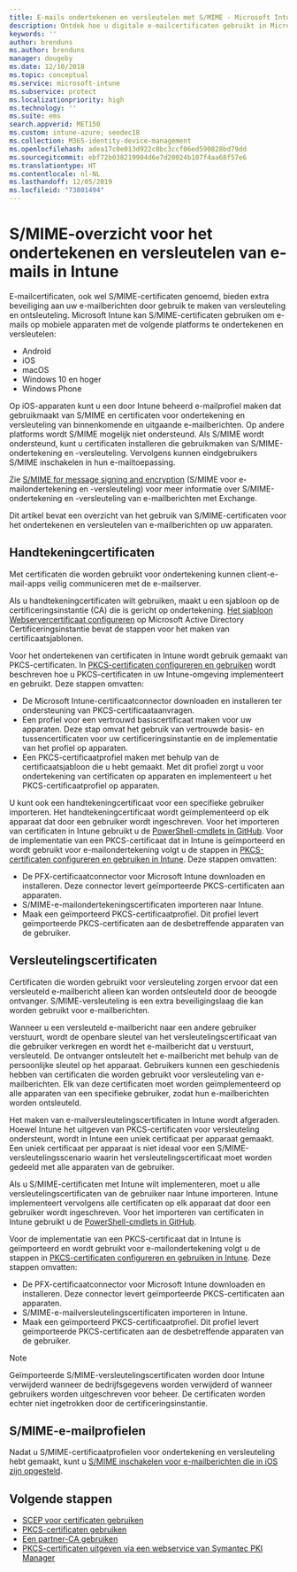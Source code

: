 ```yaml
---
title: E-mails ondertekenen en versleutelen met S/MIME - Microsoft Intune - Azure | Microsoft Docs
description: Ontdek hoe u digitale e-mailcertificaten gebruikt in Microsoft Intune voor het ondertekenen en versleutelen van e-mails op apparaten. Deze certificaten heten S/MIME en worden geconfigureerd aan de hand van apparaatconfiguratieprofielen. Voor handtekening- en versleutelingscertificaten wordt gebruikgemaakt van PKCS (privécertificaten) en van een connector voor het importeren van certificaten.
keywords: ''
author: brenduns
ms.author: brenduns
manager: dougeby
ms.date: 12/10/2018
ms.topic: conceptual
ms.service: microsoft-intune
ms.subservice: protect
ms.localizationpriority: high
ms.technology: ''
ms.suite: ems
search.appverid: MET150
ms.custom: intune-azure; seodec18
ms.collection: M365-identity-device-management
ms.openlocfilehash: adea17c0e013d922c0bc3ccf06ed590828bd79dd
ms.sourcegitcommit: ebf72b038219904d6e7d20024b107f4aa68f57e6
ms.translationtype: HT
ms.contentlocale: nl-NL
ms.lasthandoff: 12/05/2019
ms.locfileid: "73801494"
---
```

# <a name="smime-overview-to-sign-and-encrypt-email-in-intune"></a>S/MIME-overzicht voor het ondertekenen en versleutelen van e-mails in Intune

E-mailcertificaten, ook wel S/MIME-certificaten genoemd, bieden extra beveiliging aan uw e-mailberichten door gebruik te maken van versleuteling en ontsleuteling. Microsoft Intune kan S/MIME-certificaten gebruiken om e-mails op mobiele apparaten met de volgende platforms te ondertekenen en versleutelen:

- Android
- iOS
- macOS
- Windows 10 en hoger
- Windows Phone

Op iOS-apparaten kunt u een door Intune beheerd e-mailprofiel maken dat gebruikmaakt van S/MIME en certificaten voor ondertekening en versleuteling van binnenkomende en uitgaande e-mailberichten. Op andere platforms wordt S/MIME mogelijk niet ondersteund. Als S/MIME wordt ondersteund, kunt u certificaten installeren die gebruikmaken van S/MIME-ondertekening en -versleuteling. Vervolgens kunnen eindgebruikers S/MIME inschakelen in hun e-mailtoepassing.

Zie [S/MIME for message signing and encryption](https://docs.microsoft.com/Exchange/policy-and-compliance/smime) (S/MIME voor e-mailondertekening en -versleuteling) voor meer informatie over S/MIME-ondertekening en -versleuteling van e-mailberichten met Exchange.

Dit artikel bevat een overzicht van het gebruik van S/MIME-certificaten voor het ondertekenen en versleutelen van e-mailberichten op uw apparaten.

## <a name="signing-certificates"></a>Handtekeningcertificaten

Met certificaten die worden gebruikt voor ondertekening kunnen client-e-mail-apps veilig communiceren met de e-mailserver.

Als u handtekeningcertificaten wilt gebruiken, maakt u een sjabloon op de certificeringsinstantie (CA) die is gericht op ondertekening. [Het sjabloon Webservercertificaat configureren](https://docs.microsoft.com/windows-server/networking/core-network-guide/cncg/server-certs/configure-the-server-certificate-template) op Microsoft Active Directory Certificeringsinstantie bevat de stappen voor het maken van certificaatsjablonen.

Voor het ondertekenen van certificaten in Intune wordt gebruik gemaakt van PKCS-certificaten. In [PKCS-certificaten configureren en gebruiken](certficates-pfx-configure.md) wordt beschreven hoe u PKCS-certificaten in uw Intune-omgeving implementeert en gebruikt. Deze stappen omvatten:

- De Microsoft Intune-certificaatconnector downloaden en installeren ter ondersteuning van PKCS-certificaataanvragen.
- Een profiel voor een vertrouwd basiscertificaat maken voor uw apparaten. Deze stap omvat het gebruik van vertrouwde basis- en tussencertificaten voor uw certificeringsinstantie en de implementatie van het profiel op apparaten.
- Een PKCS-certificaatprofiel maken met behulp van de certificaatsjabloon die u hebt gemaakt. Met dit profiel zorgt u voor ondertekening van certificaten op apparaten en implementeert u het PKCS-certificaatprofiel op apparaten.

U kunt ook een handtekeningcertificaat voor een specifieke gebruiker importeren. Het handtekeningcertificaat wordt geïmplementeerd op elk apparaat dat door een gebruiker wordt ingeschreven. Voor het importeren van certificaten in Intune gebruikt u de [PowerShell-cmdlets in GitHub](https://github.com/Microsoft/Intune-Resource-Access). Voor de implementatie van een PKCS-certificaat dat in Intune is geïmporteerd en wordt gebruikt voor e-mailondertekening volgt u de stappen in [PKCS-certificaten configureren en gebruiken in Intune](certficates-pfx-configure.md). Deze stappen omvatten:

- De PFX-certificaatconnector voor Microsoft Intune downloaden en installeren. Deze connector levert geïmporteerde PKCS-certificaten aan apparaten.
- S/MIME-e-mailondertekeningscertificaten importeren naar Intune.
- Maak een geïmporteerd PKCS-certificaatprofiel. Dit profiel levert geïmporteerde PKCS-certificaten aan de desbetreffende apparaten van de gebruiker.

## <a name="encryption-certificates"></a>Versleutelingscertificaten

Certificaten die worden gebruikt voor versleuteling zorgen ervoor dat een versleuteld e-mailbericht alleen kan worden ontsleuteld door de beoogde ontvanger. S/MIME-versleuteling is een extra beveiligingslaag die kan worden gebruikt voor e-mailberichten.

Wanneer u een versleuteld e-mailbericht naar een andere gebruiker verstuurt, wordt de openbare sleutel van het versleutelingscertificaat van die gebruiker verkregen en wordt het e-mailbericht dat u verstuurt, versleuteld. De ontvanger ontsleutelt het e-mailbericht met behulp van de persoonlijke sleutel op het apparaat. Gebruikers kunnen een geschiedenis hebben van certificaten die worden gebruikt voor versleuteling van e-mailberichten. Elk van deze certificaten moet worden geïmplementeerd op alle apparaten van een specifieke gebruiker, zodat hun e-mailberichten worden ontsleuteld.

Het maken van e-mailversleutelingscertificaten in Intune wordt afgeraden. Hoewel Intune het uitgeven van PKCS-certificaten voor versleuteling ondersteunt, wordt in Intune een uniek certificaat per apparaat gemaakt. Een uniek certificaat per apparaat is niet ideaal voor een S/MIME-versleutelingsscenario waarin het versleutelingscertificaat moet worden gedeeld met alle apparaten van de gebruiker.

Als u S/MIME-certificaten met Intune wilt implementeren, moet u alle versleutelingscertificaten van de gebruiker naar Intune importeren. Intune implementeert vervolgens alle certificaten op elk apparaat dat door een gebruiker wordt ingeschreven. Voor het importeren van certificaten in Intune gebruikt u de [PowerShell-cmdlets in GitHub](https://github.com/Microsoft/Intune-Resource-Access).

Voor de implementatie van een PKCS-certificaat dat in Intune is geïmporteerd en wordt gebruikt voor e-mailondertekening volgt u de stappen in [PKCS-certificaten configureren en gebruiken in Intune](certficates-pfx-configure.md). Deze stappen omvatten:

- De PFX-certificaatconnector voor Microsoft Intune downloaden en installeren. Deze connector levert geïmporteerde PKCS-certificaten aan apparaten.
- S/MIME-e-mailversleutelingscertificaten importeren in Intune.
- Maak een geïmporteerd PKCS-certificaatprofiel. Dit profiel levert geïmporteerde PKCS-certificaten aan de desbetreffende apparaten van de gebruiker.

 > [!NOTE]
 > Geïmporteerde S/MIME-versleutelingscertificaten worden door Intune verwijderd wanneer de bedrijfsgegevens worden verwijderd of wanneer gebruikers worden uitgeschreven voor beheer. De certificaten worden echter niet ingetrokken door de certificeringsinstantie.

## <a name="smime-email-profiles"></a>S/MIME-e-mailprofielen

Nadat u S/MIME-certificaatprofielen voor ondertekening en versleuteling hebt gemaakt, kunt u [S/MIME inschakelen voor e-mailberichten die in iOS zijn opgesteld](../configuration/email-settings-ios.md).

## <a name="next-steps"></a>Volgende stappen

- [SCEP voor certificaten gebruiken](certificates-scep-configure.md)
- [PKCS-certificaten gebruiken](certficates-pfx-configure.md)
- [Een partner-CA gebruiken](certificate-authority-add-scep-overview.md)
- [PKCS-certificaten uitgeven via een webservice van Symantec PKI Manager](certificates-digicert-configure.md)
